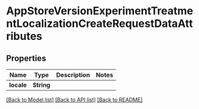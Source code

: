 # AppStoreVersionExperimentTreatmentLocalizationCreateRequestDataAttributes

## Properties

Name | Type | Description | Notes
------------ | ------------- | ------------- | -------------
**locale** | **String** |  | 

[[Back to Model list]](../README.md#documentation-for-models) [[Back to API list]](../README.md#documentation-for-api-endpoints) [[Back to README]](../README.md)


